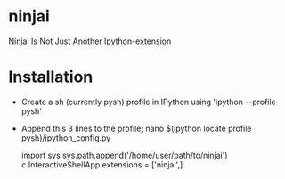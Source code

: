 ninjai
======

Ninjai Is Not Just Another Ipython-extension


Installation
============

* Create a sh (currently pysh) profile in IPython using 'ipython --profile pysh'
* Append this 3 lines to the profile; nano $(ipython locate profile pysh)/ipython_config.py

    import sys
    sys.path.append('/home/user/path/to/ninjai')
    c.InteractiveShellApp.extensions = ['ninjai',]
